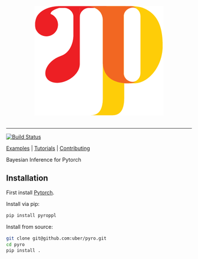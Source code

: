 <div align="center">
  <img src="docs/img/pyro_logo.png" width: 50%; height: 50%"><br><br>
</div>

-----------------

[![Build Status](https://travis-ci.com/uber/pyro.svg?token=LrMxkQNuTGCmwphBqyVs&branch=dev)](https://travis-ci.com/uber/pyro)

[Examples](examples) | [Tutorials](tutorial) | [Contributing](CONTRIBUTING.md)

Bayesian Inference for Pytorch

## Installation

First install [Pytorch](http://pytorch.org/).

Install via pip:
```sh
pip install pyroppl
```

Install from source:
```sh
git clone git@github.com:uber/pyro.git
cd pyro
pip install .
```
